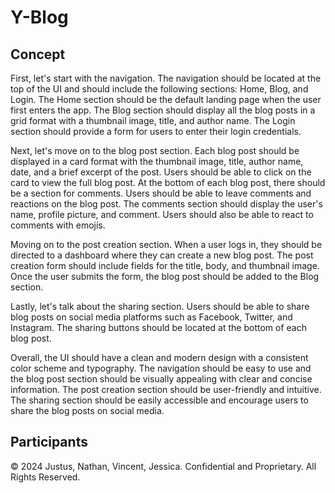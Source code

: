 # Y-Blog

## Concept

First, let's start with the navigation. The navigation should be located at the top of the UI and should include the following sections: Home, Blog, and Login. The Home section should be the default landing page when the user first enters the app. The Blog section should display all the blog posts in a grid format with a thumbnail image, title, and author name. The Login section should provide a form for users to enter their login credentials.

Next, let's move on to the blog post section. Each blog post should be displayed in a card format with the thumbnail image, title, author name, date, and a brief excerpt of the post. Users should be able to click on the card to view the full blog post. At the bottom of each blog post, there should be a section for comments. Users should be able to leave comments and reactions on the blog post. The comments section should display the user's name, profile picture, and comment. Users should also be able to react to comments with emojis.

Moving on to the post creation section. When a user logs in, they should be directed to a dashboard where they can create a new blog post. The post creation form should include fields for the title, body, and thumbnail image. Once the user submits the form, the blog post should be added to the Blog section.

Lastly, let's talk about the sharing section. Users should be able to share blog posts on social media platforms such as Facebook, Twitter, and Instagram. The sharing buttons should be located at the bottom of each blog post.

Overall, the UI should have a clean and modern design with a consistent color scheme and typography. The navigation should be easy to use and the blog post section should be visually appealing with clear and concise information. The post creation section should be user-friendly and intuitive. The sharing section should be easily accessible and encourage users to share the blog posts on social media.

## Participants

© 2024 Justus, Nathan, Vincent, Jessica. Confidential and Proprietary. All Rights Reserved.

